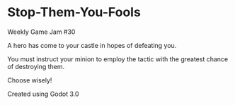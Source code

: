 # Stop-Them-You-Fools
Weekly Game Jam #30

A hero has come to your castle in hopes of defeating you.


You must instruct your minion to employ the tactic with the greatest chance of destroying them.


Choose wisely!

Created using Godot 3.0
